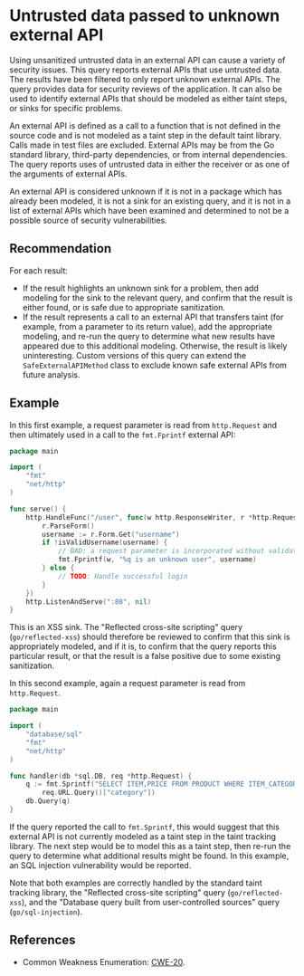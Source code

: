 # Untrusted data passed to unknown external API
Using unsanitized untrusted data in an external API can cause a variety of security issues. This query reports external APIs that use untrusted data. The results have been filtered to only report unknown external APIs. The query provides data for security reviews of the application. It can also be used to identify external APIs that should be modeled as either taint steps, or sinks for specific problems.

An external API is defined as a call to a function that is not defined in the source code and is not modeled as a taint step in the default taint library. Calls made in test files are excluded. External APIs may be from the Go standard library, third-party dependencies, or from internal dependencies. The query reports uses of untrusted data in either the receiver or as one of the arguments of external APIs.

An external API is considered unknown if it is not in a package which has already been modeled, it is not a sink for an existing query, and it is not in a list of external APIs which have been examined and determined to not be a possible source of security vulnerabilities.


## Recommendation
For each result:

* If the result highlights an unknown sink for a problem, then add modeling for the sink to the relevant query, and confirm that the result is either found, or is safe due to appropriate sanitization.
* If the result represents a call to an external API that transfers taint (for example, from a parameter to its return value), add the appropriate modeling, and re-run the query to determine what new results have appeared due to this additional modeling.
Otherwise, the result is likely uninteresting. Custom versions of this query can extend the `SafeExternalAPIMethod` class to exclude known safe external APIs from future analysis.


## Example
In this first example, a request parameter is read from `http.Request` and then ultimately used in a call to the `fmt.Fprintf` external API:


```go
package main

import (
	"fmt"
	"net/http"
)

func serve() {
	http.HandleFunc("/user", func(w http.ResponseWriter, r *http.Request) {
		r.ParseForm()
		username := r.Form.Get("username")
		if !isValidUsername(username) {
			// BAD: a request parameter is incorporated without validation into the response
			fmt.Fprintf(w, "%q is an unknown user", username)
		} else {
			// TODO: Handle successful login
		}
	})
	http.ListenAndServe(":80", nil)
}

```
This is an XSS sink. The "Reflected cross-site scripting" query (`go/reflected-xss`) should therefore be reviewed to confirm that this sink is appropriately modeled, and if it is, to confirm that the query reports this particular result, or that the result is a false positive due to some existing sanitization.

In this second example, again a request parameter is read from `http.Request`.


```go
package main

import (
	"database/sql"
	"fmt"
	"net/http"
)

func handler(db *sql.DB, req *http.Request) {
	q := fmt.Sprintf("SELECT ITEM,PRICE FROM PRODUCT WHERE ITEM_CATEGORY='%s' ORDER BY PRICE",
		req.URL.Query()["category"])
	db.Query(q)
}

```
If the query reported the call to `fmt.Sprintf`, this would suggest that this external API is not currently modeled as a taint step in the taint tracking library. The next step would be to model this as a taint step, then re-run the query to determine what additional results might be found. In this example, an SQL injection vulnerability would be reported.

Note that both examples are correctly handled by the standard taint tracking library, the "Reflected cross-site scripting" query (`go/reflected-xss`), and the "Database query built from user-controlled sources" query (`go/sql-injection`).


## References
* Common Weakness Enumeration: [CWE-20](https://cwe.mitre.org/data/definitions/20.html).
